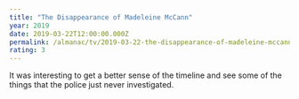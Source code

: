 ```yaml
---
title: "The Disappearance of Madeleine McCann"
year: 2019
date: 2019-03-22T12:00:00.000Z
permalink: /almanac/tv/2019-03-22-the-disappearance-of-madeleine-mccann/index.html
rating: 3
---
```


It was interesting to get a better sense of the timeline and see some of the things that the police just never investigated.